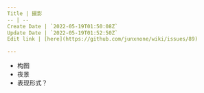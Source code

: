 ```yaml
---
Title | 摄影
-- | --
Create Date | `2022-05-19T01:50:08Z`
Update Date | `2022-05-19T01:52:50Z`
Edit link | [here](https://github.com/junxnone/wiki/issues/89)

---
```

- 构图
- 夜景
- 表现形式？
